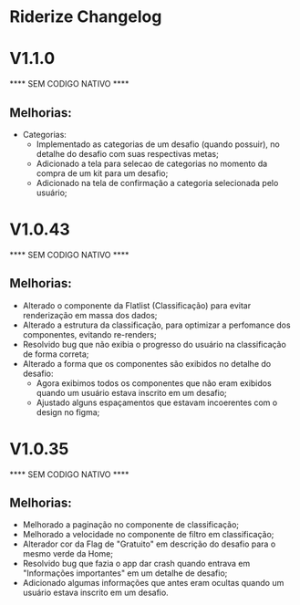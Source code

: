 # Riderize Changelog

# V1.1.0

**** SEM CODIGO NATIVO ****

## Melhorias:

- Categorias:
    - Implementado as categorias de um desafio (quando possuir), no detalhe do desafio com suas respectivas metas;
    - Adicionado a tela para selecao de categorias no momento da compra de um kit para um desafio;
    - Adicionado na tela de confirmação a categoria selecionada pelo usuário;

# V1.0.43

**** SEM CODIGO NATIVO ****

## Melhorias:

- Alterado o componente da Flatlist (Classificação) para evitar renderização em massa dos dados;
- Alterado a estrutura da classificação, para optimizar a perfomance dos componentes, evitando re-renders;
- Resolvido bug que não exibia o progresso do usuário na classificação de forma correta;
- Alterado a forma que os componentes são exibidos no detalhe do desafio:
    - Agora exibimos todos os componentes que não eram exibidos quando um usuário estava inscrito em um desafio;
    - Ajustado alguns espaçamentos que estavam incoerentes com o design no figma;

# V1.0.35

**** SEM CODIGO NATIVO ****

## Melhorias:

- Melhorado a paginação no componente de classificação;
- Melhorado a velocidade no componente de filtro em classificação;
- Alterador cor da Flag de "Gratuito" em descrição do desafio para o mesmo verde da Home;
- Resolvido bug que fazia o app dar crash quando entrava em "Informações importantes" em um detalhe de desafio;
- Adicionado algumas informações que antes eram ocultas quando um usuário estava inscrito em um desafio.
